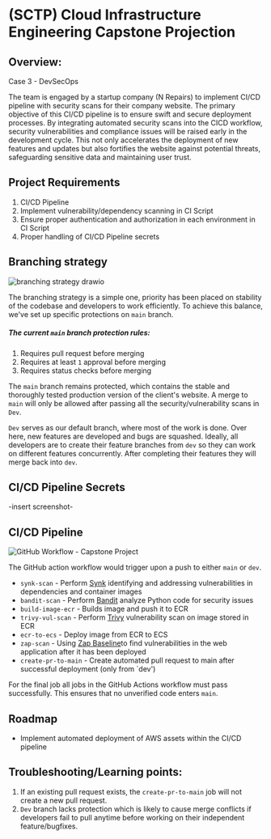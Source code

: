 # (SCTP) Cloud Infrastructure Engineering Capstone Projection

## Overview:
Case 3 - DevSecOps

The team is engaged by a startup company (N Repairs) to implement CI/CD pipeline with security scans for their company website. The primary objective of this CI/CD pipeline is to ensure swift and secure deployment processes. By integrating automated security scans into the CICD workflow, security vulnerabilities and compliance issues will be raised early in the development cycle. This not only accelerates the deployment of new features and updates but also fortifies the website against potential threats, safeguarding sensitive data and maintaining user trust.

## Project Requirements 
1. CI/CD Pipeline
2. Implement vulnerability/dependency scanning in CI Script 
3. Ensure proper authentication and authorization in each environment in CI Script 
4. Proper handling of CI/CD Pipeline secrets

## Branching strategy

![branching strategy drawio](https://github.com/yangmz0528/sctp4-gp2-capstone-devsecops/assets/145353293/a8363f4d-4352-4e3d-975a-f418d9fd5021)

The branching strategy is a simple one, priority has been placed on stability of the codebase and developers to work efficiently. To achieve this balance, we've set up specific protections on `main` branch.

##### The current `main` branch protection rules:
1. Requires pull request before merging
2. Requires at least `1` approval before merging
3. Requires status checks before merging 

The `main` branch remains protected, which contains the stable and thoroughly tested production version of the client's website. 
A merge to `main` will only be allowed after passing all the security/vulnerability scans in `Dev`. 

`Dev` serves as our default branch, where most of the work is done. Over here, new features are developed and bugs are squashed. Ideally, all developers are to create their feature branches from `dev` so they can work on different features concurrently. After completing their features they will merge back into `dev`. 

## CI/CD Pipeline Secrets
-insert screenshot-

## CI/CD Pipeline

![GitHub Workflow - Capstone Project](https://github.com/yangmz0528/sctp4-gp2-capstone-devsecops/assets/145353293/6e0e9844-0010-44f5-a226-97636cf5358e)

The GitHub action workflow would trigger upon a push to either `main` or `dev`.

- `synk-scan` - Perform [Synk](https://github.com/snyk/actions/tree/master/python-3.10) identifying and addressing vulnerabilities in dependencies and container images
- `bandit-scan` - Perform [Bandit](https://github.com/PyCQA/bandit) analyze Python code for security issues
- `build-image-ecr` - Builds image and push it to ECR
- `trivy-vul-scan` - Perform [Trivy](https://github.com/aquasecurity/trivy-action) vulnerability scan on image stored in ECR
- `ecr-to-ecs` - Deploy image from ECR to ECS
- `zap-scan` - Using [Zap Baseline](https://github.com/marketplace/actions/zap-baseline-scan)to find vulnerabilities in the web application after it has been deployed
- `create-pr-to-main` - Create automated pull request to main after successful deployment (only from `dev')

For the final job all jobs in the GitHub Actions workflow must pass successfully. This ensures that no unverified code enters `main`.

## Roadmap
- Implement automated deployment of AWS assets within the CI/CD pipeline

## Troubleshooting/Learning points: 
1. If an existing pull request exists, the `create-pr-to-main` job will not create a new pull request. 
2. `Dev` branch lacks protection which is likely to cause merge conflicts if developers fail to pull anytime before working on their independent feature/bugfixes. 
